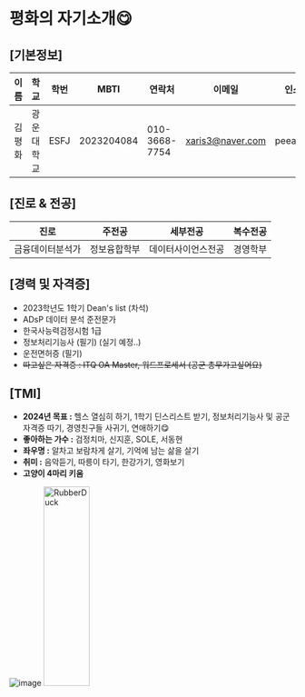 # 평화의 자기소개😋
## [기본정보]
| 이름 | 학교 | 학번 | MBTI | 연락처 | 이메일 | 인스타 | 생일 | 
| --- | --- | --- | --- | --- | --- | --- | --- |
| 김평화 | 광운대학교 | ESFJ | 2023204084 | 010-3668-7754 | xaris3@naver.com | peeace.xx | 2004년 12월 13일 |

## [진로 & 전공]
| 진로 | 주전공 | 세부전공 | 복수전공 |
| --- | --- | --- | --- |
| 금융데이터분석가 | 정보융합학부 | 데이터사이언스전공 | 경영학부 |

## [경력 및 자격증]
- 2023학년도 1학기 Dean's list (차석)
- ADsP 데이터 분석 준전문가
- 한국사능력검정시험 1급
- 정보처리기능사 (필기) (실기 예정..)
- 운전면허증 (필기)
- ~~따고싶은 자격증 : ITQ OA Master, 워드프로세서 (공군 총무가고싶어요)~~

## [TMI]
- **2024년 목표 :** 헬스 열심히 하기, 1학기 딘스리스트 받기, 정보처리기능사 및 공군 자격증 따기, 경영친구들 사귀기, 연애하기😋
- **좋아하는 가수 :** 검정치마, 신지훈, SOLE, 서동현
- **좌우명 :** 알차고 보람차게 살기, 기억에 남는 삶을 살기
- **취미 :** 음악듣기, 따릉이 타기, 한강가기, 영화보기
- **고양이 4마리 키움**
  
![image](https://github.com/seongyun4359/Front-end_Study/assets/162514248/46be6cc1-01ad-4360-b11b-6d0cdeb2f9a8)
<img src="/path/to/img.jpg" width="40%" height="30%" title="px(픽셀) 크기 설정" alt="RubberDuck"></img>


